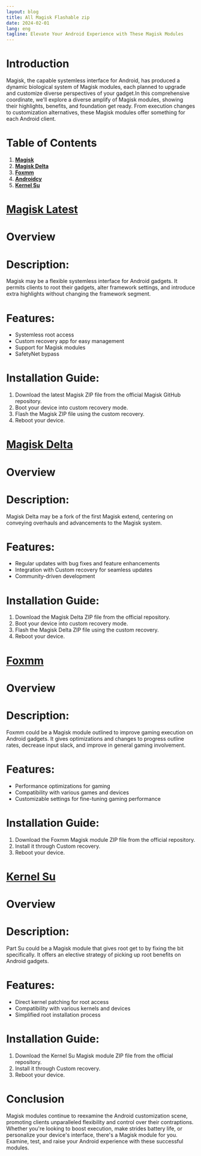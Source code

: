 ```yaml
---
layout: blog
title: All Magisk Flashable zip
date: 2024-02-01
lang: eng
tagline: Elevate Your Android Experience with These Magisk Modules
---
```


# Introduction

Magisk, the capable systemless interface for Android, has produced a dynamic biological system of Magisk modules, each planned to upgrade and customize diverse perspectives of your gadget.In this comprehensive coordinate, we'll explore a diverse amplify of Magisk modules, showing their highlights, benefits, and foundation get ready. From execution changes to customization alternatives, these Magisk modules offer something for each Android client. 

# Table of Contents

1. **[Magisk](#magisk)**
2. **[Magisk Delta](#magisk-delta)**
3. **[Foxmm](#foxmm)**
4. **[Androidcy](#androidcy)**
5. **[Kernel Su](#kernel-su)**

<!-- Add more sections as needed -->

# [Magisk Latest](https://github.com/magiskzip/magiskzip.github.io/raw/main/_files/Magisk-v26.4.apk)

# Overview

# Description:
Magisk may be a flexible systemless interface for Android gadgets. It permits clients to root their gadgets, alter framework settings, and introduce extra highlights without changing the framework segment.
 

# Features:
- Systemless root access
- Custom recovery app for easy management
- Support for Magisk modules
- SafetyNet bypass

# Installation Guide:
1. Download the latest Magisk ZIP file from the official Magisk GitHub repository.
2. Boot your device into custom recovery mode.
3. Flash the Magisk ZIP file using the custom recovery.
4. Reboot your device.

# [Magisk Delta](https://github.com/magiskzip/magiskzip.github.io/raw/main/_files/app-debug-lite.apk)

# Overview

# Description:
Magisk Delta may be a fork of the first Magisk extend, centering on conveying overhauls and advancements to the Magisk system. 

# Features:
- Regular updates with bug fixes and feature enhancements
- Integration with Custom recovery for seamless updates
- Community-driven development

# Installation Guide:
1. Download the Magisk Delta ZIP file from the official repository.
2. Boot your device into custom recovery mode.
3. Flash the Magisk Delta ZIP file using the custom recovery.
4. Reboot your device.

# [Foxmm](https://github.com/magiskzip/magiskzip.github.io/raw/main/_files/app-default-arm64-v8a-release.apk)

# Overview

# Description:
Foxmm could be a Magisk module outlined to improve gaming execution on Android gadgets. It gives optimizations and changes to progress outline rates, decrease input slack, and improve in general gaming involvement. 
# Features:
- Performance optimizations for gaming
- Compatibility with various games and devices
- Customizable settings for fine-tuning gaming performance

# Installation Guide:
1. Download the Foxmm Magisk module ZIP file from the official repository.
2. Install it through Custom recovery.
3. Reboot your device.

# [Kernel Su](https://github.com/magiskzip/magiskzip.github.io/raw/main/_files/android12-5.10.101_2022-05-boot-gz.img.gz)

# Overview

# Description:
Part Su could be a Magisk module that gives root get to by fixing the bit specifically. It offers an elective strategy of picking up root benefits on Android gadgets. 

# Features:
- Direct kernel patching for root access
- Compatibility with various kernels and devices
- Simplified root installation process

# Installation Guide:
1. Download the Kernel Su Magisk module ZIP file from the official repository.
2. Install it through Custom recovery.
3. Reboot your device.

# Conclusion

Magisk modules continue to reexamine the Android customization scene, promoting clients unparalleled flexibility and control over their contraptions. Whether you're looking to boost execution, make strides battery life, or personalize your device's interface, there's a Magisk module for you. Examine, test, and raise your Android experience with these successful modules. 

